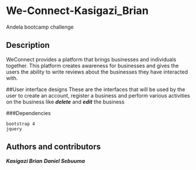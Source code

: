 # We-Connect-Kasigazi_Brian
Andela bootcamp challenge

## Description

WeConnect provides a platform that brings businesses and individuals together. This platform creates awareness for 
businesses and gives the users the ability to write reviews about the businesses they have interacted with.

##User interface designs
These are the interfaces that will be used by the user to create an account, register a business and perform various
activities on the business like ***delete*** and ***edit*** the business

###Dependencies

```
bootstrap 4
jquery
```
**Authors and contributors**
 ----------
 ***Kasigazi Brian***
 ***Daniel Sebuuma*** 